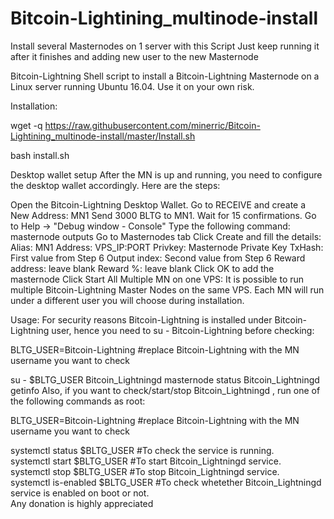 # Bitcoin-Lightining_multinode-install

Install several Masternodes on 1 server with this Script
Just keep running it after it finishes and adding new user to the new Masternode


Bitcoin-Lightning
Shell script to install a Bitcoin-Lightning Masternode on a Linux server running Ubuntu 16.04. Use it on your own risk.

Installation:

wget -q https://raw.githubusercontent.com/minerric/Bitcoin-Lightining_multinode-install/master/Install.sh

bash install.sh

Desktop wallet setup
After the MN is up and running, you need to configure the desktop wallet accordingly. Here are the steps:

Open the Bitcoin-Lightning Desktop Wallet.
Go to RECEIVE and create a New Address: MN1
Send 3000 BLTG to MN1.
Wait for 15 confirmations.
Go to Help -> "Debug window - Console"
Type the following command: masternode outputs
Go to Masternodes tab
Click Create and fill the details:
Alias: MN1
Address: VPS_IP:PORT
Privkey: Masternode Private Key
TxHash: First value from Step 6
Output index: Second value from Step 6
Reward address: leave blank
Reward %: leave blank
Click OK to add the masternode
Click Start All
Multiple MN on one VPS:
It is possible to run multiple Bitcoin-Lightning Master Nodes on the same VPS. Each MN will run under a different user you will choose during installation.

Usage:
For security reasons Bitcoin-Lightning is installed under Bitcoin-Lightning user, hence you need to su - Bitcoin-Lightning before checking:

BLTG_USER=Bitcoin-Lightning #replace Bitcoin-Lightning with the MN username you want to check

su - $BLTG_USER
Bitcoin_Lightningd masternode status
Bitcoin_Lightningd getinfo
Also, if you want to check/start/stop Bitcoin_Lightningd , run one of the following commands as root:

BLTG_USER=Bitcoin-Lightning  #replace Bitcoin-Lightning with the MN username you want to check  
  
systemctl status $BLTG_USER #To check the service is running.  
systemctl start $BLTG_USER #To start Bitcoin_Lightningd service.  
systemctl stop $BLTG_USER #To stop Bitcoin_Lightningd service.  
systemctl is-enabled $BLTG_USER #To check whetether Bitcoin_Lightningd service is enabled on boot or not.  
Any donation is highly appreciated
